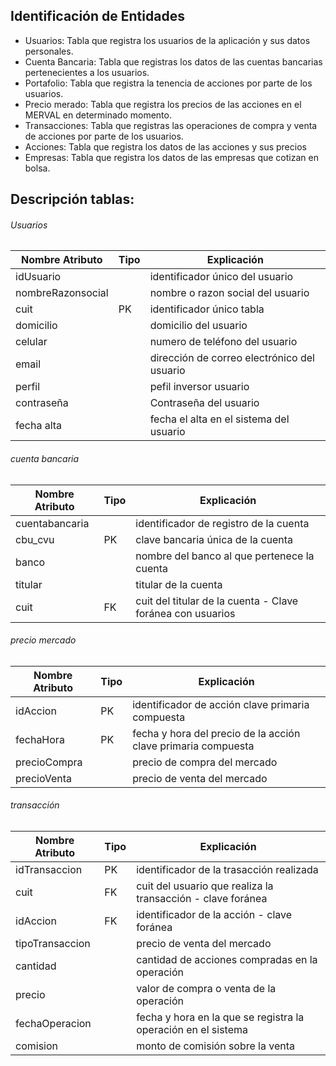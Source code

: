 ## Identificación de Entidades

- Usuarios: Tabla que registra los usuarios de la aplicación y sus datos personales.
- Cuenta Bancaria: Tabla que registras los datos de las cuentas bancarias pertenecientes a los usuarios.
 - Portafolio: Tabla que registra la tenencia de acciones por parte de los usuarios. 
 - Precio merado: Tabla que registra los precios de las acciones en el MERVAL en determinado momento.
- Transacciones: Tabla que registras las operaciones de compra y venta de acciones por parte de los usuarios.
- Acciones: Tabla que registra los datos de las acciones y sus precios
- Empresas: Tabla que registra los datos de las empresas que cotizan en bolsa.


## Descripción tablas:
###### Usuarios

| Nombre Atributo | Tipo |Explicación|
| ------ |------|------|
| idUsuario | |identificador único del usuario|
| nombreRazonsocial | |nombre o razon social del usuario|
| cuit | PK |identificador único tabla|
| domicilio |  |domicilio del usuario|
| celular |  |numero de teléfono del usuario|
| email |  |dirección de correo electrónico del usuario|
| perfil|  |pefil inversor usuario|
| contraseña |  |Contraseña del usuario|
| fecha alta |  |fecha el alta en el sistema del usuario|

###### cuenta bancaria

| Nombre Atributo | Tipo |Explicación|
| ------ |------|------|
| cuentabancaria | |identificador de registro de la cuenta|
| cbu_cvu |PK |clave bancaria única de la cuenta|
| banco |  |nombre del banco al que pertenece la cuenta|
| titular |  |titular de la cuenta|
| cuit | FK |cuit del titular de la cuenta - Clave foránea con usuarios |

###### precio mercado

| Nombre Atributo | Tipo |Explicación|
| ------ |------|------|
| idAccion | PK |identificador de acción clave primaria compuesta|
| fechaHora |PK |fecha y hora del precio de la acción clave primaria compuesta|
| precioCompra |  |precio de compra del mercado|
| precioVenta|  |precio de venta del mercado|

###### transacción

| Nombre Atributo | Tipo |Explicación|
| ------ |------|------|
| idTransaccion | PK |identificador de la trasacción realizada|
| cuit |FK |cuit del usuario que realiza la transacción - clave foránea  |
| idAccion | FK |identificador de la acción - clave foránea |
| tipoTransaccion|  |precio de venta del mercado|
| cantidad ||cantidad de acciones compradas en la operación|
|precio ||valor de compra o venta de la operación|
| fechaOperacion ||fecha y hora en la que se registra la operación en el sistema|
| comision ||monto de comisión sobre la venta|
